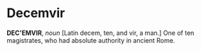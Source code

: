 # Decemvir

**DEC'EMVIR**, _noun_ \[Latin decem, ten, and vir, a man.\] One of ten magistrates, who had absolute authority in ancient Rome.